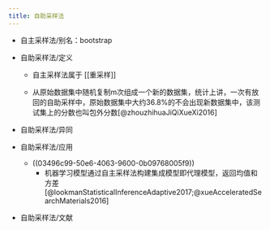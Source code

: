 ```yaml
---
title: 自助采样法
---
```


- 自主采样法/别名：bootstrap

- 自助采样法/定义
	 - 自主采样法属于 [[重采样]]

	 - 从原始数据集中随机复制m次组成一个新的数据集，统计上讲，一次有放回的自助采样中，原始数据集中大约36.8%的不会出现新数据集中，该测试集上的分数也叫包外分数[@zhouzhihuaJiQiXueXi2016]

- 自助采样法/异同

- 自助采样法/应用
	 - ((03496c99-50e6-4063-9600-0b09768005f9))
		 - 机器学习模型通过自主采样法构建集成模型即代理模型，返回均值和方差[@lookmanStatisticalInferenceAdaptive2017;@xueAcceleratedSearchMaterials2016]

- 自助采样法/文献
